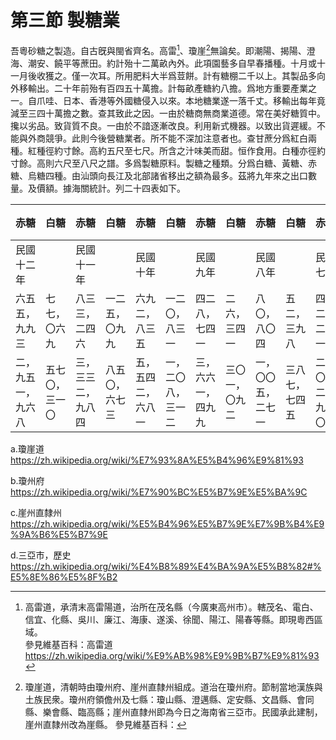 # 第三節    製糖業

吾粵砂糖之製造。自古旣與閩省齊名。高雷[^1]、瓊崖[^2]無論矣。即潮陽、揭陽、澄海、潮安、饒平等蔗田。約計殆十二萬畝內外。此項園藝多自早春播種。十月或十一月後收獲之。僅一次耳。所用肥料大半爲荳餅。計有糖棚二千以上。其製品多向外移輸出。二十年前殆有百四五十萬擔。計每畝產糖約八擔。爲地方重要產業之一。自爪哇、日本、香港等外國糖侵入以來。本地糖業遂一落千丈。移輸出每年竟減至三四十萬擔之數。查其致此之因。一由於糖商無商業道德。常在美好糖質中。攙以劣品。致貨質不良。一由於不諳逐漸改良。利用新式機器。以致出貨遲緩。不能與外商競爭。此則今後營糖業者。所不能不深加注意者也。查甘蔗分爲紅白兩種。紅種徑約寸餘。高約五尺至七尺。所含之汁味美而甜。恒作食用。白種亦徑約寸餘。高則六尺至八尺之譜。多爲製糖原料。製糖之種類。分爲白糖、黃糖、赤糖、烏糖四種。由汕頭向長江及北部諸省移出之額為最多。茲將九年來之出口數量。及價額。據海關統計。列二十四表如下。

| 赤糖               | 白糖           | 赤糖               | 白糖           | 赤糖               | 白糖               | 赤糖               | 白糖           | 赤糖               | 白糖           | 赤糖               | 白糖           | 赤糖           | 白糖           | 赤糖           | 白糖         | 赤糖           | 白糖           | 名稱     |
|--------------------|----------------|--------------------|----------------|--------------------|--------------------|--------------------|----------------|--------------------|----------------|--------------------|----------------|----------------|----------------|----------------|--------------|----------------|----------------|----------|
| 民國十二年         |      |    民國十一年        |        |    民國十年        |            |    民國九年        |        |    民國八年        |            |    民國七年                |                |    民國六年            |                |     民國五年           |              |     民國四年           |                |    年次      |
| 六五五，<br />九九三     | 七七，〇六九   | 八三三，二四六     | 一二五，〇九九 | 六九二，八三五     | 一二〇，八三一     | 四二八，七四一     | 二六，三四一   | 八〇，八〇四       | 五二，三九八   | 四二二，二三一     | 八六，四八七   | 四二二，二三一 | 一二五，九四〇 | 三二三，七〇七 | 九七，〇九四 | 三七一，三〇四 | 一三七，〇〇五 | 擔數     |
| 二，<br />九五一，<br />九六八 | 五七〇，三一〇 | 三，三三二，九八四 | 八五〇，六七三 | 五，五四二，六八一 | 一，二〇八，三一二 | 三，六六一，四九九 | 三〇一，〇九二 | 一，〇〇五，二七一 | 三八七，七四五 | 二，〇一二，九九〇 | 五四九，一九五 |      缺          |       缺         |       缺         |      缺        |       缺         |       缺         | 值關平両 |

[^1]: 高雷道，承清末高雷陽道，治所在茂名縣（今廣東高州市）。轄茂名、電白、信宜、化縣、吳川、廉江、海康、遂溪、徐聞、陽江、陽春等縣。即現粵西區域。  
參見維基百科：高雷道
https://zh.wikipedia.org/wiki/%E9%AB%98%E9%9B%B7%E9%81%93

[^2]: 瓊崖道，清朝時由瓊州府、崖州直隸州組成。道治在瓊州府。節制當地漢族與土族民衆。瓊州府領儋州及七縣：瓊山縣、澄邁縣、定安縣、文昌縣、會同縣、樂會縣、臨高縣；崖州直隸州即為今日之海南省三亞市。民國承此建制，崖州直隸州改為崖縣。
參見維基百科：

a.瓊崖道
https://zh.wikipedia.org/wiki/%E7%93%8A%E5%B4%96%E9%81%93

b.瓊州府
https://zh.wikipedia.org/wiki/%E7%90%BC%E5%B7%9E%E5%BA%9C

c.崖州直隸州
https://zh.wikipedia.org/wiki/%E5%B4%96%E5%B7%9E%E7%9B%B4%E9%9A%B6%E5%B7%9E

d.三亞市，歷史
https://zh.wikipedia.org/wiki/%E4%B8%89%E4%BA%9A%E5%B8%82#%E5%8E%86%E5%8F%B2
